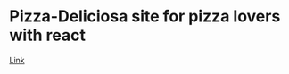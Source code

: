 # Pizza-Deliciosa site for pizza lovers with react
[Link](https://prateektomar000.github.io/Pizza-deliciosa/)
